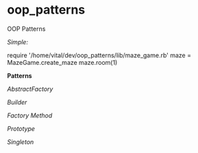 # oop_patterns
OOP Patterns

_Simple:_

require '/home/vital/dev/oop_patterns/lib/maze_game.rb'
maze = MazeGame.create_maze
maze.room(1)


**Patterns**

_AbstractFactory_

_Builder_

_Factory Method_

_Prototype_

_Singleton_
